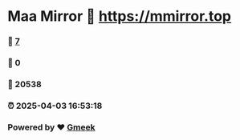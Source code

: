 # Maa Mirror :link: https://mmirror.top 
### :page_facing_up: [7](https://mmirror.top/tag.html) 
### :speech_balloon: 0 
### :hibiscus: 20538 
### :alarm_clock: 2025-04-03 16:53:18 
### Powered by :heart: [Gmeek](https://github.com/Meekdai/Gmeek)
